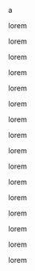 a


lorem


lorem


lorem


lorem


lorem


lorem


lorem


lorem


lorem


lorem


lorem


lorem


lorem


lorem


lorem


lorem
